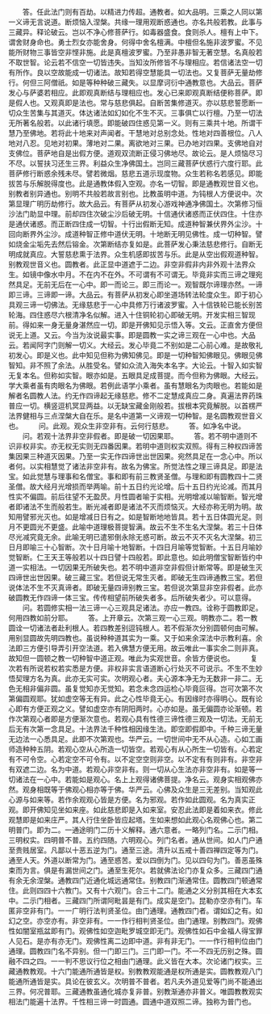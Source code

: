 <!-- { "loadSidebar": true } -->
　　答。任此法门则有百劫。以精进力传超。通教者。如大品明。三乘之人同以第一义谛无言说道。断烦恼入涅槃。共缘一理用观断惑通也。亦名共般若教。此事与三藏异。释论破云。岂以不净心修菩萨行。如毒器盛食。食则杀人。檀有上中下。谓舍财身命也。勇士烈女亦能舍身。何得中舍名檀满。中檀但名施非波罗蜜。不见能所财物三事皆空非悭非施。此是真檀波罗蜜。乃至非愚非智无著空慧。名真般若不取世智。论云若不信空一切皆违失。当知汝所修皆不与理相应。若信诸法空一切有所作。良以空故能成一切诸法。故知若得空慧能具一切法也。又复菩萨无量劫修行。何但三阿僧祇。如是等种种破三藏失。以显摩诃衍中通教意也。大品云。菩萨发心与萨婆若相应。此即观真断结与理相应也。发心已来即观真断结便称菩萨。即是假人也。又观真即是法也。常与慈悲俱起。自断苦集修道灭。亦以慈悲誓愿断一切众生苦集与其道灭。体达诸法如幻如化不生不灭。三事俱亡以行檀。乃至一切法无所著名般若。以此诸行填愿。即能破四住惑见第一义。则有三乘共十地。所谓干慧乃至佛地。若将此十地来对声闻者。干慧地对总别念处。性地对四善根位。八人地对八忍。见地对初果。薄地对二果。离欲地对三果。已办地对四果。支佛地自对支佛位。菩萨地自是出假方便。道观双流断正侵习佛地尽。故论云。是人烦恼尽习不尽。以誓扶习还生三界。利益众生净佛国土。岂同三藏菩萨伏惑行六度行耶。此菩萨修行断惑余残未尽。譬若微烟。慈悲五道示现度物。众生若称名若感见。即能拔苦与乐解脱得度也。此是通教体假入空观。亦名一切智。即是通教观世音义也。别教者别异通也。别明不共般若故言别也。比教虽明中道。为钝根人方便说中。次第显理广明历劫修行。故大品云。有菩萨从初发心游戏神通净佛国土。次第修习恒沙法门助显中理。前却四住次破尘沙后破无明。十信通伏诸惑而正伏四住。十住亦是通伏诸惑。而正断四住成一切智。十行出假断无知。成道种智兼伏界外尘沙。十回向断界外尘沙。成道种智正修中道伏无明。十地断无明见佛性。成一切种智。譬如烧金尘垢先去然后镕金。次第断结亦复如是。此菩萨发心秉法慈悲修行。自断无明成就真应。大誓慈悲熏于法界。众生机感即拔苦与乐。此是从空出假观道种智。别教观世音义也。圆教者。此正显中道遮于二边。非空非假非内非外观十法界众生。如镜中像水中月。不在内不在外。不可谓有不可谓无。毕竟非实而三谛之理宛然具足。无前无后在一心中。即一而论三。即三而论一。观智既尔谛理亦然。一谛即三谛。三谛即一谛。大品云。有菩萨从初发心即坐道场转法轮度众生。即于初心具观三谛一切佛法。无缘慈悲于一心中具修万行诸波罗蜜。入十信铁轮已能长别苦轮海。四住惑尽六根清净名似解。进入十住铜轮初心即破无明。开发实相三智现前。得如来一身无量身湛然应一切。即是开佛知见示悟入等。文云。正直舍方便但说无上道。又云。今当为汝说最实事。即是圆教一实之谛三观在一心中也。大品云。若闻阿字门则解一切义。大经云。发心毕竟二不别如是二心前心难。是故敬礼初发心。即是义也。此中知见但称为佛知佛见。即是一切种智知佛眼见。佛眼见佛智知。非不照了余法。从胜受名。譬如众流入海失本名字。大论云。十智入如实智无复本名。但称如实智。眼亦如是。五眼具足成菩提。而今但称为佛眼。大经云。学大乘者虽有肉眼名为佛眼。若例此语学小乘者。虽有慧眼名为肉眼也。若能如是解者名圆教人法。约无作四谛起无缘慈悲。修不二定慧成真应二身。真遍法界药珠普应一切。横竖逗机冥显两益。以无缺宝藏金刚般若。拔根本究竟解脱。以首楞严法界健相与三点涅槃大自在乐。是名中道第一义谛观一切种智。是名圆教观世音义也。
　　问。此观。观众生非空非有。云何行慈悲。
　　答。如净名中说。
　　问。若观十法界非空非假者。即是破一切因果耶。
　　答。若不明中道则不识非权非实。亦无权无实则无四番因果。若明中道则权实双照。得有三种权四谛苦集因果三种道灭因果。乃至一实无作四谛世出世因果。宛然具足在一念心中。所以者何。以实相慧觉了诸法非空非有。故名为佛宝。所觉法性之理三谛具足。即是法宝。如此觉慧与理事和名僧宝。事和即有前三教贤圣僧。与理和即有圆教四十二贤圣僧。故大经月光增损而举两喻。前十五日约光论增。后十五日约光论减。而其月性实不偏圆。前后往望不无盈昃。月性圆者喻于实相。光明增减以喻智断。智光增者即诸法不生而般若生。断光减者即是诸法不灭而烦恼灭。大经亦称无明为明。故知用譬邪光灭也。如是增减日日有之。如是智断地地皆具。若十五日体圆光足。则月不更圆光不更盛。此喻中道理极菩提智满。故云不生不生名大涅槃。若三十日体尽光减究竟无余。此喻无明已遣邪倒永除无惑可断。故云不灭不灭名大涅槃。初三日月即喻三十心智断。次十日月喻十地智断。十四日月喻等觉智断。十五日月喻妙觉智断。仁王天王等般若以十四日譬十四般若。即此意也。如此明僧宝智断皆约中道一实相法。一切因果无所破失也。若不明中道非空非假但计断常等。即是破生灭四谛世出世因果。破三藏三宝。若但说无常生灭者。即破无生四谛通教三宝。若但说体法不生不灭真谛者。即破无量四谛别教三宝。若但说次第显非空非假者。此亦破圆教无作四谛一体三宝。传传相望前所破失者多。后所破失者少。可以意得。
　　问。若圆修实相一法三谛一心三观具足诸法。亦应一教四。诠称于圆教即足。何用四教如前分耶。
　　答。上开章云。次第三观一心三观。明教亦二。若一教圆诠一切诸法者赴利根人。若四教差别逗钝根人。若不假渐次分别圆顿何由可解。用别显圆故先明四教也。虽说种种道其实为一乘。又于如来余深法中示教利喜。余法即三方便引导弄引开空法道。若入佛慧方便无用。故云唯此一事实余二则非真。故知但一圆顿之教一切种智中道正观。唯此为实观世音。余皆方便说也。
　　复次若有所说若权若实悉是方便。非权非实言语道断心行处灭不可说示。不生不生妙悟契理方名为真。此亦无实可实。次明观心者。夫心源本净无为无数非一非二。无色无相非偏非圆。虽复觉知亦无觉知。若念未念四运检心毕竟叵得。岂可次第不次第偏圆观耶。犹如虚空等无有异。此之心性毕竟无心。有因缘时亦得明心。既有论心即有方便正观之义。譬如虚空亦有阴阳两时。心亦如是。虽无偏圆亦论渐顿。若作次第观心者即是方便渐次意也。若观心具有性德三谛性德三观及一切法。无前无后无有次第一念具足。十法界法千种性相因缘生法。即空即假即中。千种三谛无量无边法一心悉具足。此即不次第观也。华严云。一切世间中无不从心造。心如工画师造种种五阴。若观心空从心所造一切皆空。若观心有从心所生一切皆有。心若定有不可令空。心若定空不可令有。以不定空空则非空。以不定有有则非有。非空非有双遮二边。名为中道。若观心非空非有。则一切从心生法亦非空非有。如是等一切诸法在一心中。若能如是观心。名上上观得诸佛菩提。净名云。观身实相观佛亦然。观身相既等于佛观心相亦等于佛。华严云。心佛及众生是三无差别。当知观此心源与如来等。若作余观观心皆是方便。名为邪观。若作如此圆观。名为真实正观。即开佛知见坐如来座。如此慈悲即是入如来室。安忍此法即是着如来衣。修此观慧即是如来庄严。其人行住坐卧皆应起塔。生如来想如此观心名观佛心也。第二明普门。即为二。一通途明门二历十义解释。通六意者。一略列门名。二示门相。三明权实。四明普不普。五约四随。六明观心。列门名者。通从世间。如人门户通至贵贱居室。凡鄙以十恶五逆为门。通至三途。清升以五戒十善四禅四定等为门。通至人天。外道以断常为门。通至惑苦。爱以四倒为门。见以四句为门。善恶虽殊束而为言。俱是有漏世间之门。通至生死尔。若就佛法论门亦复众多。三藏四门通有余无余涅槃。通教四门近通化城远通常住。别教四门渐通常住。圆教四门顿通常住。此则四四十六教门。又有十六观门。合三十二门。能通之义分别其相在大本玄中。二示门相者。三藏四门所谓阿毗昙是有门。成实是空门。昆勒亦空亦有门。车匿非空非有门。一一广明行法判贤圣位。由门通理。通教四门者。谓如幻之有。如幻之空。亦空亦有。非空非有。一一作行相判贤圣位。由门通理。别教四门。观佛性如闇室瓶盆即有门。观佛性如空迦毗罗城空即无门。观佛性如石中金福人得宝罪人见石。是亦有亦无门。观佛性离二边即中道。非有非无门。一一作行相判位由门通理。圆教四门名不异别。但一门即三门。三门即一门。不一不四无历别之殊。圆融不四之四。一一判不思议行位之相由门通理。此义皆在大本。次论诸门权实。三藏通教教观。十六门能通所通皆是权。别教教观能通是权所通是实。圆教教观八门能通所通皆是实。具论在彼玄义。次明普不普者。若凡夫外道见爱等门尚不能通出三界。何况普耶。三藏通教虽通化城亦复非普。别教渐通亦非普义。唯圆教教观实相法门能遍十法界。千性相三谛一时圆通。圆通中道双照二谛。独称为普门也。

